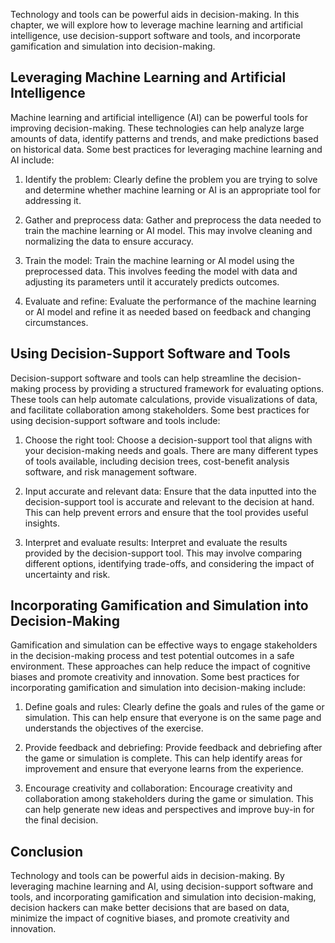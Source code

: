 
Technology and tools can be powerful aids in decision-making. In this chapter, we will explore how to leverage machine learning and artificial intelligence, use decision-support software and tools, and incorporate gamification and simulation into decision-making.

Leveraging Machine Learning and Artificial Intelligence
-------------------------------------------------------

Machine learning and artificial intelligence (AI) can be powerful tools for improving decision-making. These technologies can help analyze large amounts of data, identify patterns and trends, and make predictions based on historical data. Some best practices for leveraging machine learning and AI include:

1. Identify the problem: Clearly define the problem you are trying to solve and determine whether machine learning or AI is an appropriate tool for addressing it.

2. Gather and preprocess data: Gather and preprocess the data needed to train the machine learning or AI model. This may involve cleaning and normalizing the data to ensure accuracy.

3. Train the model: Train the machine learning or AI model using the preprocessed data. This involves feeding the model with data and adjusting its parameters until it accurately predicts outcomes.

4. Evaluate and refine: Evaluate the performance of the machine learning or AI model and refine it as needed based on feedback and changing circumstances.

Using Decision-Support Software and Tools
-----------------------------------------

Decision-support software and tools can help streamline the decision-making process by providing a structured framework for evaluating options. These tools can help automate calculations, provide visualizations of data, and facilitate collaboration among stakeholders. Some best practices for using decision-support software and tools include:

1. Choose the right tool: Choose a decision-support tool that aligns with your decision-making needs and goals. There are many different types of tools available, including decision trees, cost-benefit analysis software, and risk management software.

2. Input accurate and relevant data: Ensure that the data inputted into the decision-support tool is accurate and relevant to the decision at hand. This can help prevent errors and ensure that the tool provides useful insights.

3. Interpret and evaluate results: Interpret and evaluate the results provided by the decision-support tool. This may involve comparing different options, identifying trade-offs, and considering the impact of uncertainty and risk.

Incorporating Gamification and Simulation into Decision-Making
--------------------------------------------------------------

Gamification and simulation can be effective ways to engage stakeholders in the decision-making process and test potential outcomes in a safe environment. These approaches can help reduce the impact of cognitive biases and promote creativity and innovation. Some best practices for incorporating gamification and simulation into decision-making include:

1. Define goals and rules: Clearly define the goals and rules of the game or simulation. This can help ensure that everyone is on the same page and understands the objectives of the exercise.

2. Provide feedback and debriefing: Provide feedback and debriefing after the game or simulation is complete. This can help identify areas for improvement and ensure that everyone learns from the experience.

3. Encourage creativity and collaboration: Encourage creativity and collaboration among stakeholders during the game or simulation. This can help generate new ideas and perspectives and improve buy-in for the final decision.

Conclusion
----------

Technology and tools can be powerful aids in decision-making. By leveraging machine learning and AI, using decision-support software and tools, and incorporating gamification and simulation into decision-making, decision hackers can make better decisions that are based on data, minimize the impact of cognitive biases, and promote creativity and innovation.

